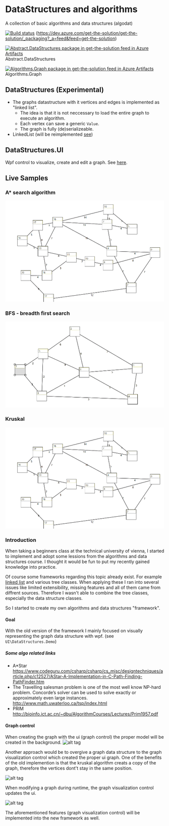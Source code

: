# DataStructures and algorithms

A collection of basic algorithms and data structures (algodat)

[![Build status](https://ci.appveyor.com/api/projects/status/ochuuevuytt1ekin/branch/master?svg=true)](https://ci.appveyor.com/project/mfe-/get-the-solution/branch/master)
(https://dev.azure.com/get-the-solution/get-the-solution/_packaging?_a=feed&feed=get-the-solution)

[![Abstract.DataStructures package in get-the-solution feed in Azure Artifacts](https://feeds.dev.azure.com/get-the-solution/_apis/public/Packaging/Feeds/3bf81259-ccfe-4071-b8f8-bb5f44d4a8fb/Packages/b00eb17d-cec3-4152-9fa2-d4ac8dba11ab/Badge)](https://dev.azure.com/get-the-solution/get-the-solution/_packaging?_a=package&feed=3bf81259-ccfe-4071-b8f8-bb5f44d4a8fb&package=b00eb17d-cec3-4152-9fa2-d4ac8dba11ab&preferRelease=true) Abstract.DataStructures

[![Algorithms.Graph package in get-the-solution feed in Azure Artifacts](https://feeds.dev.azure.com/get-the-solution/_apis/public/Packaging/Feeds/3bf81259-ccfe-4071-b8f8-bb5f44d4a8fb/Packages/1a2c6c0f-0ec0-476d-91d9-59e72944b2b0/Badge)](https://dev.azure.com/get-the-solution/get-the-solution/_packaging?_a=package&feed=3bf81259-ccfe-4071-b8f8-bb5f44d4a8fb&package=1a2c6c0f-0ec0-476d-91d9-59e72944b2b0&preferRelease=true) Algorithms.Graph

## DataStructures (Experimental)

- The graphs datastructure with it vertices and edges is implemented as "linked list". 
  - The idea is that it is not neccessary to load the entire graph to execute an algorithm.
  - Each vertex can save a generic `Value`.
  - The graph is fully (de)serializeable.
- LinkedList (will be reimplemented [see](https://github.com/mfe-/Abstract.DataStructures.Algorithms/issues/3))

## DataStructures.UI

Wpf control to visualize, create and edit a graph. See [here](https://github.com/mfe-/Abstract.DataStructures.Algorithms/blob/master/UI/DataStructures.UI/Readme.md).

## Live Samples

### A* search algorithm
![alt text](https://raw.githubusercontent.com/mfe-/Abstract.DataStructures.Algorithms/master/astar.gif)

### BFS - breadth first search
![alt text](https://raw.githubusercontent.com/mfe-/Abstract.DataStructures.Algorithms/master/BreadthFirstSearch.gif)

### Kruskal
![alt text](https://raw.githubusercontent.com/mfe-/Abstract.DataStructures.Algorithms/master/kruskal.gif)

### Introduction

When taking a beginners class at the technical university of vienna, I started to 
implement and adopt some lessions from the algorithms and data structures course.
I thought it would be fun to put my recently gained knowledge into practice.

Of course some frameworks regarding this topic already exist. For example
[linked list](https://msdn.microsoft.com/en-us/library/he2s3bh7(v=vs.110).aspx) and various tree classes.
When applying these I ran into several issues like limited extensibility, missing features and all of them came from diffrent sources. Therefore I wasn't able to combine the tree classes, especially the data structure classes.

So I started to create my own algorithms and data structures "framework".

#### Goal

With the old version of the framework I mainly focused on visually representing the graph data structure with wpf. (see `UI\DataStructures.Demo`)

##### Some algo related links

- A*Star https://www.codeguru.com/csharp/csharp/cs_misc/designtechniques/article.php/c12527/AStar-A-Implementation-in-C-Path-Finding-PathFinder.htm
- The Travelling salesman problem is one of the most well know NP-hard problem. Concorde’s solver can be used to solve exactly or approximately even large instances. <http://www.math.uwaterloo.ca/tsp/index.html>
- PRIM <http://bioinfo.ict.ac.cn/~dbu/AlgorithmCourses/Lectures/Prim1957.pdf>

#### Graph control

When creating the graph with the ui (graph control) the proper model will be created in the background. 
![alt tag](http://i.imgur.com/4WS122c.gif)

Another approach would be to overgive a graph data structure to the graph visualization control which created the proper ui graph.
One of the benefits of the old implemention is that the kruskal algorithm creats a copy of the graph, therefore the vertices dont't stay in the same position.

![alt tag](http://i.imgur.com/6KQueHc.gif)

When modifying a graph during runtime, the graph visualization control updates the ui. 

![alt tag](http://i.imgur.com/M1YcpDV.gif)

The aforementioned features (graph visualization control) will be implemented into the new framework as well.
